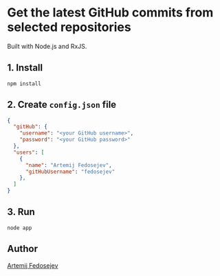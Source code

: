 # Get the latest GitHub commits from selected repositories

Built with Node.js and RxJS.

## 1. Install

`npm install`

## 2. Create `config.json` file

```json
{
  "gitHub": {
    "username": "<your GitHub username>",
    "password": "<your GitHub password>"
  },
  "users": [
    {
      "name": "Artemij Fedosejev",
      "gitHubUsername": "fedosejev"
    },
  ]
}
```

## 3. Run

`node app`

## Author

[Artemij Fedosejev](http://artemij.com)
